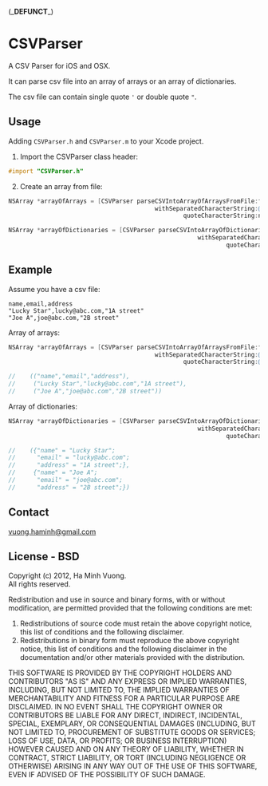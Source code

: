 (\_**DEFUNCT**\_)

CSVParser
========

A CSV Parser for iOS and OSX.

It can parse csv file into an array of arrays or an array of dictionaries.

The csv file can contain single quote <code>'</code> or double quote <code>"</code>.

Usage
-----

Adding <code>CSVParser.h</code> and <code>CSVParser.m</code> to your Xcode project.


1. Import the CSVParser class header:

```objective-c
#import "CSVParser.h"
```

2. Create an array from file:

```objective-c
NSArray *arrayOfArrays = [CSVParser parseCSVIntoArrayOfArraysFromFile:filePath
                                         withSeparatedCharacterString:@","
                                                 quoteCharacterString:nil]; // nil, if csv dont have quote.

NSArray *arrayOfDictionaries = [CSVParser parseCSVIntoArrayOfDictionariesFromFile:filePath
                                                     withSeparatedCharacterString:@","
                                                             quoteCharacterString:@"\""]; // if csv contains ".
```

Example
-------

Assume you have a csv file:

```csv
name,email,address
"Lucky Star",lucky@abc.com,"1A street"
"Joe A",joe@abc.com,"2B street"
```

Array of arrays:

```objective-c
NSArray *arrayOfArrays = [CSVParser parseCSVIntoArrayOfArraysFromFile:filePath
                                         withSeparatedCharacterString:@","
                                                 quoteCharacterString:@"\""];

//    (("name","email","address"),
//     ("Lucky Star","lucky@abc.com","1A street"),
//     ("Joe A","joe@abc.com","2B street"))
```

Array of dictionaries:

```objective-c
NSArray *arrayOfDictionaries = [CSVParser parseCSVIntoArrayOfDictionariesFromFile:filePath
                                                     withSeparatedCharacterString:@","
                                                             quoteCharacterString:@"\""];

//    ({"name" = "Lucky Star";
//      "email" = "lucky@abc.com";
//      "address" = "1A street";},
//     {"name" = "Joe A";
//      "email" = "joe@abc.com";
//      "address" = "2B street";})
```

Contact
-------

vuong.haminh@gmail.com

License - BSD
-------

Copyright (c) 2012, Ha Minh Vuong.  
All rights reserved.

Redistribution and use in source and binary forms, with or without
modification, are permitted provided that the following conditions are met: 

1. Redistributions of source code must retain the above copyright notice, this
   list of conditions and the following disclaimer. 
2. Redistributions in binary form must reproduce the above copyright notice,
   this list of conditions and the following disclaimer in the documentation
   and/or other materials provided with the distribution. 

THIS SOFTWARE IS PROVIDED BY THE COPYRIGHT HOLDERS AND CONTRIBUTORS "AS IS" AND
ANY EXPRESS OR IMPLIED WARRANTIES, INCLUDING, BUT NOT LIMITED TO, THE IMPLIED
WARRANTIES OF MERCHANTABILITY AND FITNESS FOR A PARTICULAR PURPOSE ARE
DISCLAIMED. IN NO EVENT SHALL THE COPYRIGHT OWNER OR CONTRIBUTORS BE LIABLE FOR
ANY DIRECT, INDIRECT, INCIDENTAL, SPECIAL, EXEMPLARY, OR CONSEQUENTIAL DAMAGES
(INCLUDING, BUT NOT LIMITED TO, PROCUREMENT OF SUBSTITUTE GOODS OR SERVICES;
LOSS OF USE, DATA, OR PROFITS; OR BUSINESS INTERRUPTION) HOWEVER CAUSED AND
ON ANY THEORY OF LIABILITY, WHETHER IN CONTRACT, STRICT LIABILITY, OR TORT
(INCLUDING NEGLIGENCE OR OTHERWISE) ARISING IN ANY WAY OUT OF THE USE OF THIS
SOFTWARE, EVEN IF ADVISED OF THE POSSIBILITY OF SUCH DAMAGE.
